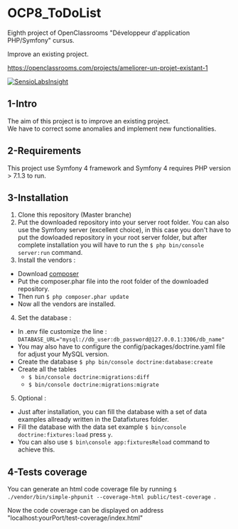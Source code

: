# OCP8_ToDoList

Eighth project of OpenClassrooms "Développeur d'application PHP/Symfony" cursus. 

Improve an existing project.

https://openclassrooms.com/projects/ameliorer-un-projet-existant-1

[![SensioLabsInsight](https://insight.sensiolabs.com/projects/461ce1cb-8722-417c-8142-c657039da368/mini.png)](https://insight.sensiolabs.com/projects/461ce1cb-8722-417c-8142-c657039da368)

## 1-Intro 
The aim of this project is to improve an existing project.  
We have to correct some anomalies and implement new functionalities.
  
## 2-Requirements
This project use Symfony 4 framework and Symfony 4 requires PHP version > 7.1.3 to run. 

## 3-Installation 
1. Clone this repository (Master branche)
2. Put the downloaded repository into your server root folder. You can also use the Symfony server (excellent choice), in this case you don't have to put the dowloaded repository in your root server folder, but after complete installation you will have to run the `$ php bin/console server:run` command.
3. Install the vendors : 
  * Download [composer](https://getcomposer.org/)
  * Put the composer.phar file into the root folder of the downloaded repository.
  * Then run `$ php composer.phar update`
  * Now all the vendors are installed.
4. Set the database :
  * In .env file customize the line :
  `DATABASE_URL="mysql://db_user:db_password@127.0.0.1:3306/db_name"`
  * You may also have to configure the config/packages/doctrine.yaml file for adjust your MySQL version.
  * Create the database `$ php bin/console doctrine:database:create`
  * Create all the tables 
    * `$ bin/console doctrine:migrations:diff`  
    * `$ bin/console doctrine:migrations:migrate`
5. Optional :
  * Just after installation, you can fill the database with a set of data examples allready written in the Datafixtures folder. 
  * Fill the database with the data set example `$ bin/console doctrine:fixtures:load` press `y`.
  * You can also use `$ bin\console app:fixturesReload` command to achieve this. 
  
## 4-Tests coverage
You can generate an html code coverage file by running `$ ./vendor/bin/simple-phpunit --coverage-html public/test-coverage `.

Now the code coverage can be displayed on address "localhost:yourPort/test-coverage/index.html"
